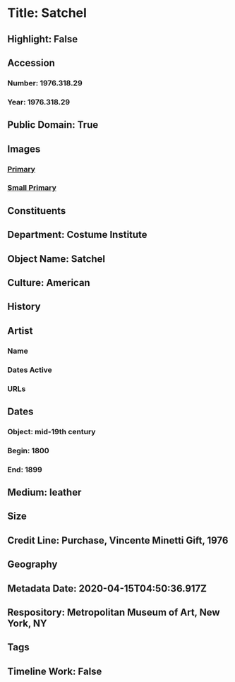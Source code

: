 # Title: Satchel
## Highlight: False
## Accession
### Number: 1976.318.29
### Year: 1976.318.29
## Public Domain: True
## Images
### [Primary](https://images.metmuseum.org/CRDImages/ci/original/1976.318.29.jpg)
### [Small Primary](https://images.metmuseum.org/CRDImages/ci/web-large/1976.318.29.jpg)
## Constituents
## Department: Costume Institute
## Object Name: Satchel
## Culture: American
## History
## Artist
### Name
### Dates Active
### URLs
## Dates
### Object: mid-19th century
### Begin: 1800
### End: 1899
## Medium: leather
## Size
## Credit Line: Purchase, Vincente Minetti Gift, 1976
## Geography
## Metadata Date: 2020-04-15T04:50:36.917Z
## Respository: Metropolitan Museum of Art, New York, NY
## Tags
## Timeline Work: False